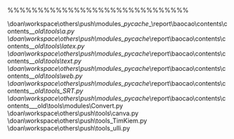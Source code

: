%%%%%%%%%%%%%%%%%%%%%%%%%%%%%%



\doan\workspace\others\push\modules\__pycache__\report\baocao\contents\contents\___old\tools\a.py
\doan\workspace\others\push\modules\__pycache__\report\baocao\contents\contents\___old\tools\latex.py
\doan\workspace\others\push\modules\__pycache__\report\baocao\contents\contents\___old\tools\text.py
\doan\workspace\others\push\modules\__pycache__\report\baocao\contents\contents\___old\tools\web.py
\doan\workspace\others\push\modules\__pycache__\report\baocao\contents\contents\___old\tools\_SRT.py
\doan\workspace\others\push\modules\__pycache__\report\baocao\contents\contents\___old\tools\modules\Convert.py
\doan\workspace\others\push\tools\canva.py
\doan\workspace\others\push\tools\_TimKiem.py
\doan\workspace\others\push\tools\_ulli.py